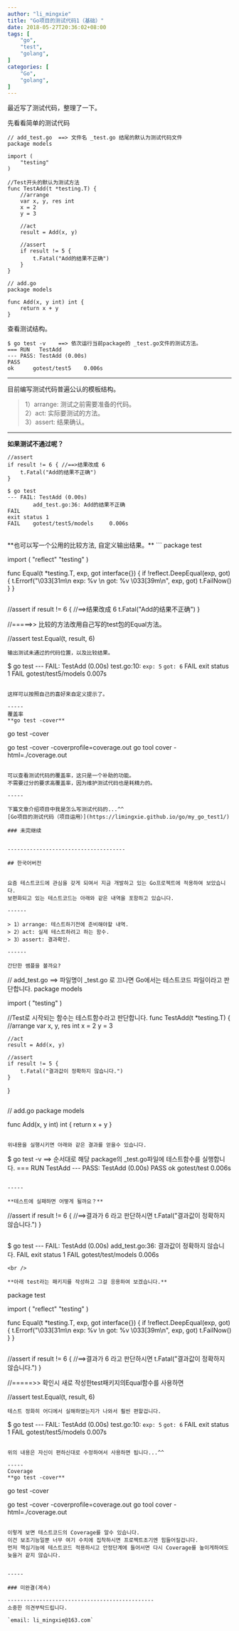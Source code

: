 ```yaml
---
author: "li_mingxie"
title: "Go项目的测试代码1（基础）"
date: 2018-05-27T20:36:02+08:00
tags: [
    "go",
    "test",
    "golang",
]
categories: [
    "Go",
    "golang",
]
---
```


最近写了测试代码，整理了一下。<!--more-->

先看看简单的测试代码

```
// add_test.go  ==> 文件名 _test.go 结尾的默认为测试代码文件
package models

import (
	"testing"
)

//Test开头的默认为测试方法
func TestAdd(t *testing.T) {
	//arrange
	var x, y, res int
	x = 2
	y = 3

	//act
	result = Add(x, y)

	//assert
	if result != 5 {
		t.Fatal("Add的结果不正确")
	}
}
```

```
// add.go
package models

func Add(x, y int) int {
	return x + y
}
``` 

查看测试结构。

```
$ go test -v    ==> 依次运行当前package的 _test.go文件的测试方法。
=== RUN   TestAdd
--- PASS: TestAdd (0.00s)
PASS
ok      gotest/test5    0.006s
```

------
目前编写测试代码普遍公认的模板结构。

> 1）arrange: 测试之前需要准备的代码。  
> 2）act: 实际要测试的方法。  
> 3）assert: 结果确认。  

-----

**如果测试不通过呢？**

```
//assert
if result != 6 { //==>结果改成 6
	t.Fatal("Add的结果不正确")
}
```

```
$ go test
--- FAIL: TestAdd (0.00s)
        add_test.go:36: Add的结果不正确
FAIL
exit status 1
FAIL    gotest/test5/models     0.006s
```
<br />
**也可以写一个公用的比较方法, 自定义输出结果。**
```
package test

import (
	"reflect"
	"testing"
)

func Equal(t *testing.T, exp, got interface{}) {
	if !reflect.DeepEqual(exp, got) {
		t.Errorf("\033[31m\n exp: %v \n got: %v \033[39m\n", exp, got)
		t.FailNow()
	}
}
```

```
//assert
if result != 6 { //==>结果改成 6
	t.Fatal("Add的结果不正确")
}

//=====>> 比较的方法改用自己写的test包的Equal方法。

//assert
test.Equal(t, result, 6)
```
输出测试未通过的代码位置，以及比较结果。
```
$ go test
--- FAIL: TestAdd (0.00s)
        test.go:10:
             `exp: 5`
             `got: 6`
FAIL
exit status 1
FAIL    gotest/test5/models     0.007s
```

这样可以按照自己的喜好来自定义提示了。

-----
覆盖率  
**go test -cover**  
```
go test -cover

go test -cover -coverprofile=coverage.out
go tool cover -html=./coverage.out
```

可以查看测试代码的覆盖率，这只是一个补助的功能。  
不需要过分的要求高覆盖率，因为维护测试代码也是耗精力的。

-----

下篇文章介绍项目中我是怎么写测试代码的...^^  
[Go项目的测试代码（项目运用）](https://limingxie.github.io/go/my_go_test1/)

### 未完继续


-------------------------------------

## 한국어버전


요즘 테스트코드에 관심을 갖게 되여서 지금 개발하고 있는 Go프로젝트에 적용하여 보았습니다.  
보편화되고 있는 테스트코드는 아래와 같은 내역을 포함하고 있습니다.

------

> 1）arrange: 테스트하기전에 준비해야할 내역.  
> 2）act: 실제 테스트하려고 하는 함수.  
> 3）assert: 결과확인.  

------

간단한 쌤플을 볼까요?
```
// add_test.go  ==> 파일명이 _test.go 로 끄나면 Go에서는 테스트코드 파일이라고 판단합니다.
package models

import (
	"testing"
)

//Test로 시작되는 함수는 테스트함수라고 판단합니다.
func TestAdd(t *testing.T) {
	//arrange
	var x, y, res int
	x = 2
	y = 3

	//act
	result = Add(x, y)

	//assert
	if result != 5 {
		t.Fatal("결과값이 정확하지 않습니다.")
	}
}
```

```
// add.go
package models

func Add(x, y int) int {
	return x + y
}
``` 

위내용을 실행시키면 아래와 같은 결과를 얻을수 있습니다.

```
$ go test -v    ==> 순서대로 해당 package의 _test.go파일에 테스트함수를 실행합니다.
=== RUN   TestAdd
--- PASS: TestAdd (0.00s)
PASS
ok      gotest/test    0.006s
```

-----

**테스트에 실패하면 어떻게 될까요？**

```
//assert
if result != 6 { //==>결과가 6 라고 판단하시면
	t.Fatal("결과값이 정확하지 않습니다.")
}
```

```
$ go test
--- FAIL: TestAdd (0.00s)
        add_test.go:36: 결과값이 정확하지 않습니다.
FAIL
exit status 1
FAIL    gotest/test/models     0.006s
```
<br />

**아래 test라는 패키지를 작성하고 그걸 응용하여 보겠습니다.**

```
package test

import (
	"reflect"
	"testing"
)

func Equal(t *testing.T, exp, got interface{}) {
	if !reflect.DeepEqual(exp, got) {
		t.Errorf("\033[31m\n exp: %v \n got: %v \033[39m\n", exp, got)
		t.FailNow()
	}
}
```

```
//assert
if result != 6 { //==>결과가 6 라고 판단하시면
	t.Fatal("결과값이 정확하지 않습니다.")
}

//=====>> 확인시 새로 작성한test패키지의Equal함수를 사용하면

//assert
test.Equal(t, result, 6)
```
테스트 정화히 어디에서 실해하였는지가 나와서 훨씬 편할겁니다.
```
$ go test
--- FAIL: TestAdd (0.00s)
        test.go:10:
             `exp: 5`
             `got: 6`
FAIL
exit status 1
FAIL    gotest/test5/models     0.007s
```

위의 내용은 자신이 편하신대로 수정하여서 사용하면 됩니다...^^

-----
Coverage  
**go test -cover**  
```
go test -cover

go test -cover -coverprofile=coverage.out
go tool cover -html=./coverage.out
```

이렇게 보면 테스트코드의 Coverage를 알수 있습니다.  
이건 보조기능일뿐 너무 여기 수치에 집착하시면 프로젝트초기엔 힘들어질겁니다.  
먼저 핵심기능에 테스트코드 적용하시고 안정단계에 들어서면 다시 Coverage를 높이게하여도 늦을거 같지 않습니다.


-----

### 미완결(계속)

----------------------------------------------
소중한 의견부탁드립니다.

`email: li_mingxie@163.com`

